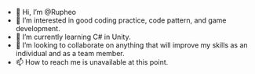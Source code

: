 - 👋 Hi, I’m @Rupheo
- 👀 I’m interested in good coding practice, code pattern, and game development.
- 🌱 I’m currently learning C# in Unity.
- 💞️ I’m looking to collaborate on anything that will improve my skills as an individual and as a team member.
- 📫 How to reach me is unavailable at this point.

<!---
Rupheo/Rupheo is a ✨ special ✨ repository because its `README.md` (this file) appears on your GitHub profile.
You can click the Preview link to take a look at your changes.
--->
